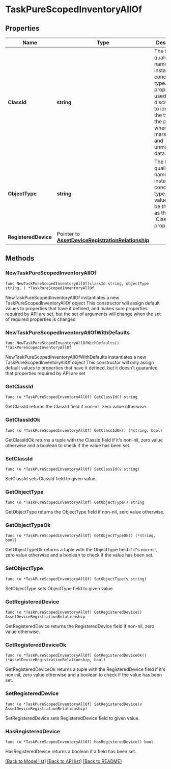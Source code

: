 # TaskPureScopedInventoryAllOf

## Properties

Name | Type | Description | Notes
------------ | ------------- | ------------- | -------------
**ClassId** | **string** | The fully-qualified name of the instantiated, concrete type. This property is used as a discriminator to identify the type of the payload when marshaling and unmarshaling data. | [default to "task.PureScopedInventory"]
**ObjectType** | **string** | The fully-qualified name of the instantiated, concrete type. The value should be the same as the &#39;ClassId&#39; property. | [default to "task.PureScopedInventory"]
**RegisteredDevice** | Pointer to [**AssetDeviceRegistrationRelationship**](AssetDeviceRegistrationRelationship.md) |  | [optional] 

## Methods

### NewTaskPureScopedInventoryAllOf

`func NewTaskPureScopedInventoryAllOf(classId string, objectType string, ) *TaskPureScopedInventoryAllOf`

NewTaskPureScopedInventoryAllOf instantiates a new TaskPureScopedInventoryAllOf object
This constructor will assign default values to properties that have it defined,
and makes sure properties required by API are set, but the set of arguments
will change when the set of required properties is changed

### NewTaskPureScopedInventoryAllOfWithDefaults

`func NewTaskPureScopedInventoryAllOfWithDefaults() *TaskPureScopedInventoryAllOf`

NewTaskPureScopedInventoryAllOfWithDefaults instantiates a new TaskPureScopedInventoryAllOf object
This constructor will only assign default values to properties that have it defined,
but it doesn't guarantee that properties required by API are set

### GetClassId

`func (o *TaskPureScopedInventoryAllOf) GetClassId() string`

GetClassId returns the ClassId field if non-nil, zero value otherwise.

### GetClassIdOk

`func (o *TaskPureScopedInventoryAllOf) GetClassIdOk() (*string, bool)`

GetClassIdOk returns a tuple with the ClassId field if it's non-nil, zero value otherwise
and a boolean to check if the value has been set.

### SetClassId

`func (o *TaskPureScopedInventoryAllOf) SetClassId(v string)`

SetClassId sets ClassId field to given value.


### GetObjectType

`func (o *TaskPureScopedInventoryAllOf) GetObjectType() string`

GetObjectType returns the ObjectType field if non-nil, zero value otherwise.

### GetObjectTypeOk

`func (o *TaskPureScopedInventoryAllOf) GetObjectTypeOk() (*string, bool)`

GetObjectTypeOk returns a tuple with the ObjectType field if it's non-nil, zero value otherwise
and a boolean to check if the value has been set.

### SetObjectType

`func (o *TaskPureScopedInventoryAllOf) SetObjectType(v string)`

SetObjectType sets ObjectType field to given value.


### GetRegisteredDevice

`func (o *TaskPureScopedInventoryAllOf) GetRegisteredDevice() AssetDeviceRegistrationRelationship`

GetRegisteredDevice returns the RegisteredDevice field if non-nil, zero value otherwise.

### GetRegisteredDeviceOk

`func (o *TaskPureScopedInventoryAllOf) GetRegisteredDeviceOk() (*AssetDeviceRegistrationRelationship, bool)`

GetRegisteredDeviceOk returns a tuple with the RegisteredDevice field if it's non-nil, zero value otherwise
and a boolean to check if the value has been set.

### SetRegisteredDevice

`func (o *TaskPureScopedInventoryAllOf) SetRegisteredDevice(v AssetDeviceRegistrationRelationship)`

SetRegisteredDevice sets RegisteredDevice field to given value.

### HasRegisteredDevice

`func (o *TaskPureScopedInventoryAllOf) HasRegisteredDevice() bool`

HasRegisteredDevice returns a boolean if a field has been set.


[[Back to Model list]](../README.md#documentation-for-models) [[Back to API list]](../README.md#documentation-for-api-endpoints) [[Back to README]](../README.md)


